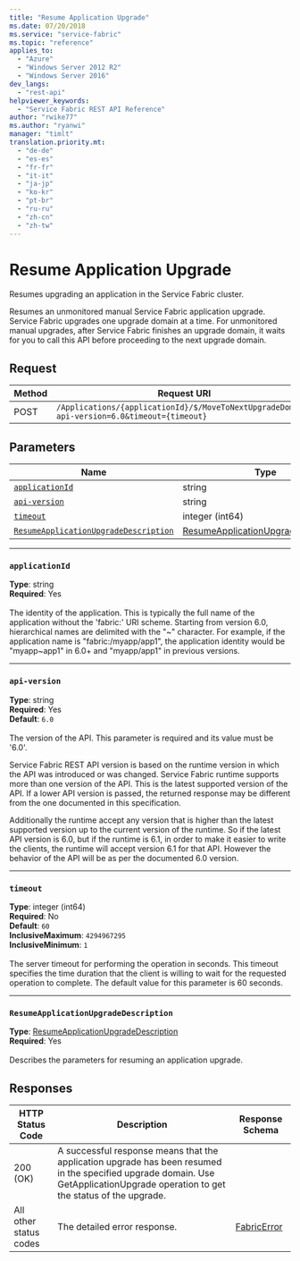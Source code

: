 ```yaml
---
title: "Resume Application Upgrade"
ms.date: 07/20/2018
ms.service: "service-fabric"
ms.topic: "reference"
applies_to: 
  - "Azure"
  - "Windows Server 2012 R2"
  - "Windows Server 2016"
dev_langs: 
  - "rest-api"
helpviewer_keywords: 
  - "Service Fabric REST API Reference"
author: "rwike77"
ms.author: "ryanwi"
manager: "timlt"
translation.priority.mt: 
  - "de-de"
  - "es-es"
  - "fr-fr"
  - "it-it"
  - "ja-jp"
  - "ko-kr"
  - "pt-br"
  - "ru-ru"
  - "zh-cn"
  - "zh-tw"
---
```

# Resume Application Upgrade
Resumes upgrading an application in the Service Fabric cluster.

Resumes an unmonitored manual Service Fabric application upgrade. Service Fabric upgrades one upgrade domain at a time. For unmonitored manual upgrades, after Service Fabric finishes an upgrade domain, it waits for you to call this API before proceeding to the next upgrade domain.

## Request
| Method | Request URI |
| ------ | ----------- |
| POST | `/Applications/{applicationId}/$/MoveToNextUpgradeDomain?api-version=6.0&timeout={timeout}` |


## Parameters
| Name | Type | Required | Location |
| --- | --- | --- | --- |
| [`applicationId`](#applicationid) | string | Yes | Path |
| [`api-version`](#api-version) | string | Yes | Query |
| [`timeout`](#timeout) | integer (int64) | No | Query |
| [`ResumeApplicationUpgradeDescription`](#resumeapplicationupgradedescription) | [ResumeApplicationUpgradeDescription](sfclient-v63-model-resumeapplicationupgradedescription.md) | Yes | Body |

____
### `applicationId`
__Type__: string <br/>
__Required__: Yes<br/>
<br/>
The identity of the application. This is typically the full name of the application without the 'fabric:' URI scheme.
Starting from version 6.0, hierarchical names are delimited with the "~" character.
For example, if the application name is "fabric:/myapp/app1", the application identity would be "myapp~app1" in 6.0+ and "myapp/app1" in previous versions.


____
### `api-version`
__Type__: string <br/>
__Required__: Yes<br/>
__Default__: `6.0` <br/>
<br/>
The version of the API. This parameter is required and its value must be '6.0'.

Service Fabric REST API version is based on the runtime version in which the API was introduced or was changed. Service Fabric runtime supports more than one version of the API. This is the latest supported version of the API. If a lower API version is passed, the returned response may be different from the one documented in this specification.

Additionally the runtime accept any version that is higher than the latest supported version up to the current version of the runtime. So if the latest API version is 6.0, but if the runtime is 6.1, in order to make it easier to write the clients, the runtime will accept version 6.1 for that API. However the behavior of the API will be as per the documented 6.0 version.


____
### `timeout`
__Type__: integer (int64) <br/>
__Required__: No<br/>
__Default__: `60` <br/>
__InclusiveMaximum__: `4294967295` <br/>
__InclusiveMinimum__: `1` <br/>
<br/>
The server timeout for performing the operation in seconds. This timeout specifies the time duration that the client is willing to wait for the requested operation to complete. The default value for this parameter is 60 seconds.

____
### `ResumeApplicationUpgradeDescription`
__Type__: [ResumeApplicationUpgradeDescription](sfclient-v63-model-resumeapplicationupgradedescription.md) <br/>
__Required__: Yes<br/>
<br/>
Describes the parameters for resuming an application upgrade.

## Responses

| HTTP Status Code | Description | Response Schema |
| --- | --- | --- |
| 200 (OK) | A successful response means that the application upgrade has been resumed in the specified upgrade domain. Use GetApplicationUpgrade operation to get the status of the upgrade.<br/> |  |
| All other status codes | The detailed error response.<br/> | [FabricError](sfclient-v63-model-fabricerror.md) |
